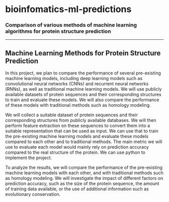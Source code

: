 # bioinfomatics-ml-predictions
### Comparison of various methods of machine learning algorithms for protein structure prediction




---



## **Machine Learning Methods for Protein Structure Prediction**

In this project, we plan to compare the performance of several pre-existing machine learning models, including deep learning models such as convolutional neural networks (CNNs) and recurrent neural networks (RNNs), as well as traditional machine learning models. We will use publicly available datasets of protein sequences and their corresponding structures to train and evaluate these models. We will also compare the performance of these models with traditional methods such as homology modeling.

We will collect a suitable dataset of protein sequences and their corresponding structures from publicly available databases. We will then perform feature extraction on these sequences to convert them into a suitable representation that can be used as input. We can use that to train the pre-existing machine learning models and evaluate these models compared to each other and to traditional methods. The main metric we will use to evaluate each model would mainly rely on prediction accuracy compared to the real structure of the protein. We can use python to implement the project. 

To analyze the results, we will compare the performance of the pre-existing machine learning models with each other, and with traditional methods such as homology modeling. We will investigate the impact of different factors on prediction accuracy, such as the size of the protein sequence, the amount of training data available, or the use of additional information such as evolutionary conservation.


